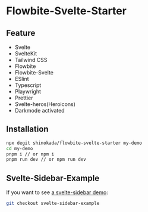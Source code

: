# Flowbite-Svelte-Starter

## Feature

- Svelte
- SvelteKit
- Tailwind CSS
- Flowbite
- Flowbite-Svelte
- ESlint
- Typescript
- Playwright
- Prettier
- Svelte-heros(Heroicons)
- Darkmode activated

## Installation



```sh
npx degit shinokada/flowbite-svelte-starter my-demo
cd my-demo
pnpm i // or npm i
pnpm run dev // or npm run dev
```

## Svelte-Sidebar-Example

If you want to see [a svelte-sidebar demo](https://flowbite-svelte-starter.vercel.app/):

```sh
git checkout svelte-sidebar-example
```


